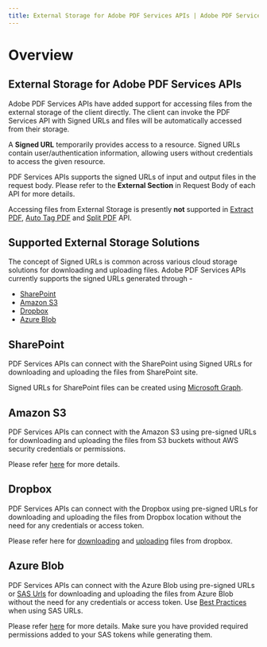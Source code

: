 ```yaml
---
title: External Storage for Adobe PDF Services APIs | Adobe PDF Services
---
```

# Overview

## **External Storage for Adobe PDF Services APIs**

Adobe PDF Services APIs have added support for accessing files from the external storage of the client directly. The client can invoke the PDF Services API with Signed URLs and files will be automatically accessed from their storage.

A **Signed URL** temporarily provides access to a resource. Signed URLs contain user/authentication information, allowing users without credentials to access the given resource.

PDF Services APIs supports the signed URLs of input and output files in the request body. Please refer to the **External Section** in Request Body of each API for more details.

<InlineAlert slots="text"/>

Accessing files from External Storage is presently **not** supported in [Extract PDF](../../../apis/#tag/Extract-PDF), [Auto Tag PDF](../../../apis/#tag/PDF-Accessibility-Auto-Tag) and [Split PDF](../../../apis/#tag/Split-PDF) API.

## Supported External Storage Solutions

The concept of Signed URLs is common across various cloud storage solutions for downloading and uploading files. Adobe PDF Services APIs currently supports the signed URLs generated through -
- [SharePoint](#sharepoint)
- [Amazon S3](#amazon-s3)
- [Dropbox](#dropbox)
- [Azure Blob](#azure-blob)


## SharePoint

PDF Services APIs can connect with the SharePoint using Signed URLs for downloading and uploading the files from SharePoint site. 

Signed URLs for SharePoint files can be created using [Microsoft Graph](https://learn.microsoft.com/en-us/graph/overview).

## Amazon S3

PDF Services APIs can connect with the Amazon S3 using pre-signed URLs for downloading and uploading the files from S3 buckets without AWS security credentials or permissions.

Please refer [here](https://docs.aws.amazon.com/AmazonS3/latest/userguide/using-presigned-url.html) for more details.

## Dropbox

PDF Services APIs can connect with the Dropbox using pre-signed URLs for downloading and uploading the files from Dropbox location without the need for any credentials or access token.

Please refer here for [downloading](https://www.dropbox.com/developers/documentation/http/documentation#files-get_temporary_link) and [uploading](https://www.dropbox.com/developers/documentation/http/documentation#files-get_temporary_upload_link) files from dropbox.

## Azure Blob

PDF Services APIs can connect with the Azure Blob using pre-signed URLs or [SAS Urls](https://learn.microsoft.com/en-us/azure/storage/common/storage-sas-overview) for downloading and uploading the files from Azure Blob without the need for any credentials or access token. Use [Best Practices](https://learn.microsoft.com/en-us/azure/storage/common/storage-sas-overview#best-practices-when-using-sas) when using SAS URLs.

Please refer [here](https://learn.microsoft.com/en-us/azure/ai-services/translator/document-translation/how-to-guides/create-sas-tokens?tabs=Containers#create-sas-tokens-with-azure-storage-explorer) for more details. Make sure you have provided required permissions added to your SAS tokens while generating them.




